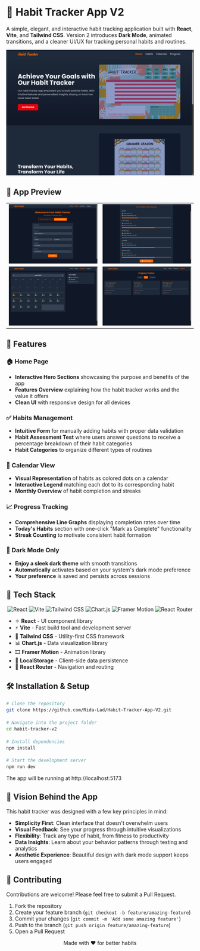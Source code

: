 # 🧠 Habit Tracker App V2

A simple, elegant, and interactive habit tracking application built with **React**, **Vite**, and **Tailwind CSS**. Version 2 introduces **Dark Mode**, animated transitions, and a cleaner UI/UX for tracking personal habits and routines.

<!-- Main Banner -->
<p align="center">
  <img src="public/screenshots/habit-hero.png" alt="Habit Tracker V2 Banner" width="600" />
</p>

<!-- Screenshots Grid -->
## 📸 App Preview

<div align="center">
  <table>
    <tr>
      <td><img src="public/screenshots/habit-add.png" alt="Form of adding habit" width="540"></td>
      <td><img src="public/screenshots/habit-test.png" alt="Test Page" width="540"></td>
    </tr>
    <tr>
      <td><img src="public/screenshots/habit-calendar.png" alt="Calendar" width="540"></td>
      <td><img src="public/screenshots/habit-progress.png" alt="Habit Progress" width="540"></td>
    </tr>
  </table>
</div>



## 🌟 Features

### 🏠 Home Page
- **Interactive Hero Sections** showcasing the purpose and benefits of the app
- **Features Overview** explaining how the habit tracker works and the value it offers
- **Clean UI** with responsive design for all devices

### ✅ Habits Management
- **Intuitive Form** for manually adding habits with proper data validation
- **Habit Assessment Test** where users answer questions to receive a percentage breakdown of their habit categories
- **Habit Categories** to organize different types of routines

### 📅 Calendar View
- **Visual Representation** of habits as colored dots on a calendar
- **Interactive Legend** matching each dot to its corresponding habit
- **Monthly Overview** of habit completion and streaks

### 📈 Progress Tracking
- **Comprehensive Line Graphs** displaying completion rates over time
- **Today's Habits** section with one-click "Mark as Complete" functionality
- **Streak Counting** to motivate consistent habit formation


### 🌙 Dark Mode Only

- **Enjoy a sleek dark theme** with smooth transitions
- **Automatically** activates based on your system's dark mode preference
- **Your preference** is saved and persists across sessions

## 🧩 Tech Stack

<p align="center">
  <img src="https://img.shields.io/badge/React-20232A?style=for-the-badge&logo=react&logoColor=61DAFB" alt="React" />
  <img src="https://img.shields.io/badge/Vite-B73BFE?style=for-the-badge&logo=vite&logoColor=FFD62E" alt="Vite" />
  <img src="https://img.shields.io/badge/Tailwind_CSS-38B2AC?style=for-the-badge&logo=tailwind-css&logoColor=white" alt="Tailwind CSS" />
  <img src="https://img.shields.io/badge/Chart.js-FF6384?style=for-the-badge&logo=chart.js&logoColor=white" alt="Chart.js" />
  <img src="https://img.shields.io/badge/Framer-black?style=for-the-badge&logo=framer&logoColor=blue" alt="Framer Motion" />
  <img src="https://img.shields.io/badge/React_Router-CA4245?style=for-the-badge&logo=react-router&logoColor=white" alt="React Router" />
</p>

- ⚛️ **React** - UI component library
- ⚡ **Vite** - Fast build tool and development server
- 🎨 **Tailwind CSS** - Utility-first CSS framework
- 📊 **Chart.js** - Data visualization library
- 🎞 **Framer Motion** - Animation library
- 📂 **LocalStorage** - Client-side data persistence
- 🔀 **React Router** - Navigation and routing

## 🛠 Installation & Setup

```bash
# Clone the repository
git clone https://github.com/Rida-Lad/Habit-Tracker-App-V2.git

# Navigate into the project folder
cd habit-tracker-v2

# Install dependencies
npm install

# Start the development server
npm run dev
```

The app will be running at http://localhost:5173


## 🧠 Vision Behind the App

This habit tracker was designed with a few key principles in mind:

- **Simplicity First**: Clean interface that doesn't overwhelm users
- **Visual Feedback**: See your progress through intuitive visualizations
- **Flexibility**: Track any type of habit, from fitness to productivity
- **Data Insights**: Learn about your behavior patterns through testing and analytics
- **Aesthetic Experience**: Beautiful design with dark mode support keeps users engaged


## 🤝 Contributing

Contributions are welcome! Please feel free to submit a Pull Request.

1. Fork the repository
2. Create your feature branch (`git checkout -b feature/amazing-feature`)
3. Commit your changes (`git commit -m 'Add some amazing feature'`)
4. Push to the branch (`git push origin feature/amazing-feature`)
5. Open a Pull Request



<p align="center">Made with ❤️ for better habits</p>
